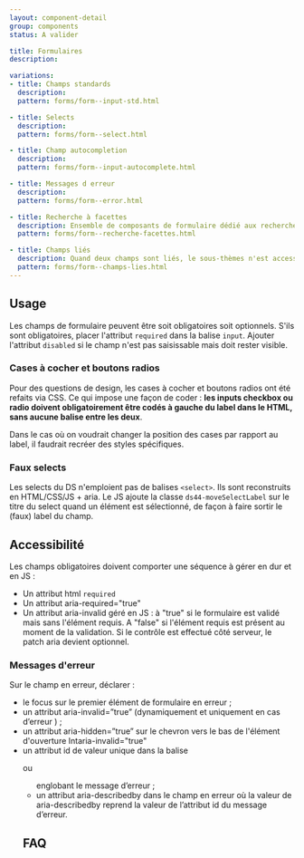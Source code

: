 ```yaml
---
layout: component-detail
group: components
status: A valider

title: Formulaires
description:

variations:
- title: Champs standards
  description:
  pattern: forms/form--input-std.html

- title: Selects
  description:
  pattern: forms/form--select.html

- title: Champ autocompletion
  description:
  pattern: forms/form--input-autocomplete.html

- title: Messages d erreur
  description:
  pattern: forms/form--error.html

- title: Recherche à facettes
  description: Ensemble de composants de formulaire dédié aux recherches
  pattern: forms/form--recherche-facettes.html

- title: Champs liés
  description: Quand deux champs sont liés, le sous-thèmes n'est accessible qu'après avoir validé le premier champ.
  pattern: forms/form--champs-lies.html
---
```


## Usage

Les champs de formulaire peuvent être soit obligatoires soit optionnels. S'ils sont obligatoires, placer l'attribut `required` dans la balise `input`.
Ajouter l'attribut `disabled` si le champ n'est pas saisissable mais doit rester visible.

### Cases à cocher et boutons radios

Pour des questions de design, les cases à cocher et boutons radios ont été refaits via CSS. Ce qui impose une façon de coder : **les inputs checkbox ou radio doivent obligatoirement être codés à gauche du label dans le HTML, sans aucune balise entre les deux**.

Dans le cas où on voudrait changer la position des cases par rapport au label, il faudrait recréer des styles spécifiques.

### Faux selects

Les selects du DS n'emploient pas de balises `<select>`. Ils sont reconstruits en HTML/CSS/JS + aria.
Le JS ajoute la classe `ds44-moveSelectLabel` sur le titre du select quand un élément est sélectionné, de façon à faire sortir le (faux) label du champ.


## Accessibilité

Les champs obligatoires doivent comporter une séquence à gérer en dur et en JS :
* Un attribut html `required`
* Un attribut aria-required="true"
* Un attribut aria-invalid géré en JS : à "true" si le formulaire est validé mais sans l'élément requis. A "false" si l'élément requis est présent au moment de la validation. Si le contrôle est effectué côté serveur, le patch aria devient optionnel.

### Messages d'erreur

Sur le champ en erreur, déclarer  :
* le focus sur le premier élément de formulaire en erreur ;
* un attribut aria-invalid=”true” (dynamiquement et uniquement en cas d’erreur ) ;
* un attribut aria-hidden=”true” sur le chevron vers le bas de l'élément d'ouverture  Intaria-invalid="true"
* un attribut id de valeur unique dans la balise <p> ou <ul> englobant le message d’erreur ;
* un attribut aria-describedby dans le champ en erreur où la valeur de aria-describedby reprend la valeur de l’attribut id du message d’erreur.


## FAQ
